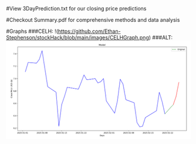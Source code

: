 #View 3DayPrediction.txt for our closing price predictions

#Checkout Summary.pdf for comprehensive methods and data analysis

#Graphs
###CELH:
!(https://github.com/Ethan-Stephenson/stockHack/blob/main/images/CELHGraph.png)
###ALT:
![alt text](https://github.com/Ethan-Stephenson/stockHack/blob/main/images/ALTGraph.png "ALTGRAPH")

